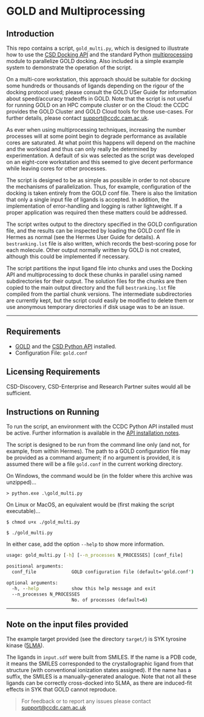 # GOLD and Multiprocessing

## Introduction

This repo contains a script, `gold_multi.py`, which is designed to illustrate how to use the [CSD Docking API](https://downloads.ccdc.cam.ac.uk/documentation/API/descriptive_docs/docking.html) and the standard Python [multiprocessing](https://docs.python.org/3.7/library/multiprocessing.html) module to parallelize GOLD docking. Also included is a simple example system to demonstrate the operation of the script.

On a multi-core workstation, this approach should be suitable for docking some hundreds or thousands of ligands depending on the rigour of the docking protocol used; please consult the GOLD USer Guide for information about speed/accuracy tradeoffs in GOLD. Note that the script is not useful for running GOLD on an HPC compute cluster or on the Cloud: the CCDC provides the GOLD Cluster and GOLD Cloud tools for those use-cases. For further details, please contact [support@ccdc.cam.ac.uk](mailto:support@ccdc.cam.ac.uk).

As ever when using multiprocessing techniques, increasing the number processes will at some point begin to degrade performance as available cores are saturated. At what point this happens will depend on the machine and the workload and thus can only really be determined by experimentation. A default of six was selected as the script was developed on an eight-core workstation and this seemed to give decent performance while leaving cores for other processes.

The script is designed to be as simple as possible in order to not obscure the mechanisms of parallelization. Thus, for example, configuration of the docking is taken entirely from the GOLD conf file. There is also the limitation that only a single input file of ligands is accepted. In addition, the implementation of error-handling and logging is rather lightweight. If a proper application was required then these matters could be addressed.

The script writes output to the directory specified in the GOLD configuration file, and the results can be inspected by loading the GOLD conf file in Hermes as normal (see the Hermes User Guide for details). A `bestranking.lst` file is also written, which records the best-scoring pose for each molecule. Other output normally written by GOLD is not created, although this could be implemented if necessary.

The script partitions the input ligand file into chunks and uses the Docking API and multiprocessing to dock these chunks in parallel using named subdirectories for their output. The solution files for the chunks are then copied to the main output directory and the full `bestranking.lst` file compiled from the partial chunk versions. The intermediate subdirectories are currently kept, but the script could easily be modified to delete them or use anonymous temporary directories if disk usage was to be an issue.

---
## Requirements

- [GOLD](https://www.ccdc.cam.ac.uk/solutions/csd-discovery/components/gold/) and the [CSD Python API](https://downloads.ccdc.cam.ac.uk/documentation/API/) installed.
- Configuration File: `gold.conf`
  
## Licensing Requirements 

CSD-Discovery, CSD-Enterprise and Research Partner suites would all be sufficient.

## Instructions on Running

To run the script, an environment with the CCDC Python API installed must be active. Further information is available in
the [API installation notes](https://downloads.ccdc.cam.ac.uk/documentation/API/installation_notes.html).

The script is designed to be run from the command line only (and not, for example, from within Hermes). The path to a GOLD configuration file may be provided as a command argument; if no argument is provided, it is assumed there will be a file `gold.conf` in the current working directory. 

On Windows, the command would be (in the folder where this archive was unzipped)...

```
> python.exe .\gold_multi.py
```

On Linux or MacOS, an equivalent would be (first making the script executable)...

```
$ chmod u+x ./gold_multi.py

$ ./gold_multi.py
```

In either case, add the option `--help` to show more information.

```cmd 
usage: gold_multi.py [-h] [--n_processes N_PROCESSES] [conf_file]

positional arguments:
  conf_file             GOLD configuration file (default='gold.conf')

optional arguments:
  -h, --help            show this help message and exit
  --n_processes N_PROCESSES
                        No. of processes (default=6)
```

---
## Note on the input files provided

The example target provided (see the directory `target/`) is SYK tyrosine kinase ([5LMA](https://www.ebi.ac.uk/pdbe/entry/pdb/5lma)).

The ligands in `input.sdf` were built from SMILES. If the name is a PDB code, it means the SMILES corresponded to the crystallographic ligand from that structure (with conventional ionization states assigned). If the name has a suffix, the SMILES is a manually-generated analogue. Note that not all these ligands can be correctly cross-docked into 5LMA, as there are induced-fit effects in SYK that GOLD cannot reproduce.

> For feedback or to report any issues please contact [support@ccdc.cam.ac.uk](mailto:support@ccdc.cam.ac.uk)